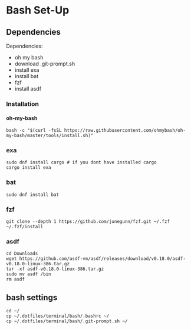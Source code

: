 # Bash Set-Up

## Dependencies

Dependencies:

- oh my bash
- download .git-prompt.sh
- install exa
- install bat
- fzf
- install asdf

### Installation

#### oh-my-bash

```shell
bash -c "$(curl -fsSL https://raw.githubusercontent.com/ohmybash/oh-my-bash/master/tools/install.sh)"
```

### exa

```shell
sudo dnf install cargo # if you dont have installed cargo
cargo install exa
```

### bat

```shell
sudo dnf install bat
```

### fzf

```shell
git clone --depth 1 https://github.com/junegunn/fzf.git ~/.fzf
~/.fzf/install
```

### asdf

```shell
cd Downloads
wget https://github.com/asdf-vm/asdf/releases/download/v0.18.0/asdf-v0.18.0-linux-386.tar.gz
tar -xf asdf-v0.18.0-linux-386.tar.gz
sudo mv asdf /bin
rm asdf
```

## bash settings

```shell
cd ~/
cp ~/.dotfiles/terminal/bash/.bashrc ~/
cp ~/.dotfiles/terminal/bash/.git-prompt.sh ~/
```
